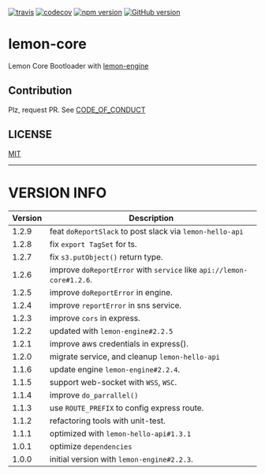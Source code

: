 [![travis](https://travis-ci.org/lemoncloud-io/lemon-core.svg?branch=master)](https://travis-ci.org/lemoncloud-io/lemon-core)
[![codecov](https://codecov.io/gh/lemoncloud-io/lemon-core/branch/master/graph/badge.svg)](https://codecov.io/gh/lemoncloud-io/lemon-core)
[![npm version](https://badge.fury.io/js/lemon-core.svg)](https://badge.fury.io/js/lemon-core)
[![GitHub version](https://badge.fury.io/gh/lemoncloud-io%2Flemon-core.svg)](https://badge.fury.io/gh/lemoncloud-io%2Flemon-core)


# lemon-core

Lemon Core Bootloader with [lemon-engine](https://github.com/lemoncloud-io/lemon-engine)



## Contribution

Plz, request PR. See [CODE_OF_CONDUCT](CODE_OF_CONDUCT.md)


## LICENSE

[MIT](LICENSE)



----------------
# VERSION INFO #

| Version   | Description
|--         |--
| 1.2.9     | feat `doReportSlack` to post slack via `lemon-hello-api`
| 1.2.8     | fix `export TagSet` for ts.
| 1.2.7     | fix `s3.putObject()` return type.
| 1.2.6     | improve `doReportError` with `service` like `api://lemon-core#1.2.6`.
| 1.2.5     | improve `doReportError` in engine.
| 1.2.4     | improve `reportError` in sns service.
| 1.2.3     | improve `cors` in express.
| 1.2.2     | updated with `lemon-engine#2.2.5`
| 1.2.1     | improve aws credentials in express().
| 1.2.0     | migrate service, and cleanup `lemon-hello-api`
| 1.1.6     | update engine `lemon-engine#2.2.4`.
| 1.1.5     | support web-socket with `WSS`, `WSC`.
| 1.1.4     | improve `do_parrallel()`
| 1.1.3     | use `ROUTE_PREFIX` to config express route.
| 1.1.2     | refactoring tools with unit-test.
| 1.1.1     | optimized with `lemon-hello-api#1.3.1`
| 1.0.1     | optimize `dependencies`
| 1.0.0     | initial version with `lemon-engine#2.2.3`.
